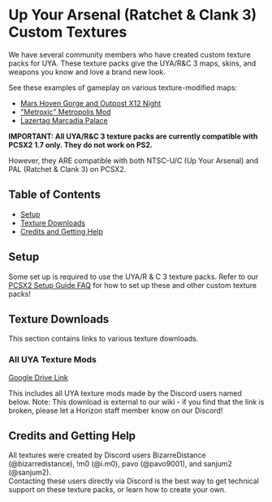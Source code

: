 # Up Your Arsenal (Ratchet & Clank 3) Custom Textures

We have several community members who have created custom texture packs for UYA. These texture packs give the UYA/R&C 3 maps, skins, and weapons you know and love a brand new look.  

See these examples of gameplay on various texture-modified maps:  
- [Mars Hoven Gorge and Outpost X12 Night](https://www.youtube.com/watch?v=CNwz_Zes7kQ)
- ["Metroxic" Metropolis Mod](https://www.youtube.com/watch?v=upLPPcDtHkE)
- [Lazertag Marcadia Palace](https://www.youtube.com/watch?v=er6LzNtXjJ4)


__IMPORTANT: All UYA/R&C 3 texture packs are currently compatible with PCSX2 1.7 only. They do not work on PS2.__  

However, they ARE compatible with both NTSC-U/C (Up Your Arsenal) and PAL (Ratchet & Clank 3) on PCSX2.

## Table of Contents

- [Setup](#setup)
- [Texture Downloads](#texture-downloads)
- [Credits and Getting Help](#credits-and-getting-help)


## Setup
Some set up is required to use the UYA/R & C 3 texture packs. Refer to our [PCSX2 Setup Guide FAQ](/getting-online/pcsx2/1.7Nightly.md#custom-pcsx2-textures) for how to set up these and other custom texture packs!

## Texture Downloads
This section contains links to various texture downloads.  

### All UYA Texture Mods
[Google Drive Link](https://drive.google.com/drive/folders/1CG4r_UoOpxVk4NLWz34Q3W6oJCBZoZgy)  

This includes all UYA texture mods made by the Discord users named below. Note: This download is external to our wiki - if you find that the link is broken, please let a Horizon staff member know on our Discord!  

## Credits and Getting Help
All textures were created by Discord users BizarreDistance (@bizarredistance), !m0 (@i.m0), pavo (@pavo9001), and sanjum2 (@sanjum2).  
Contacting these users directly via Discord is the best way to get technical support on these texture packs, or learn how to create your own.
